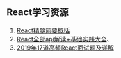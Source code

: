 ## React学习资源
1. [React精髓简要概括](https://juejin.cn/post/6844903843151478791)
2. [React全部api解读+基础实践大全](https://juejin.cn/post/6950063294270930980)、
3. [2019年17道高频React面试题及详解](https://juejin.cn/post/6844903922453200904)